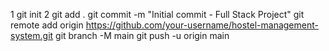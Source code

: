 1  git init
2  git add .
git commit -m "Initial commit - Full Stack Project"
git remote add origin https://github.com/your-username/hostel-management-system.git
git branch -M main
git push -u origin main
